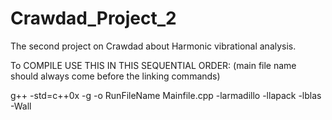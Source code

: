 # Crawdad_Project_2
The second project on Crawdad about Harmonic vibrational analysis.


To COMPILE USE THIS IN THIS SEQUENTIAL ORDER: (main file name should always come before the linking commands)

g++ -std=c++0x -g -o RunFileName Mainfile.cpp -larmadillo -llapack -lblas -Wall 
